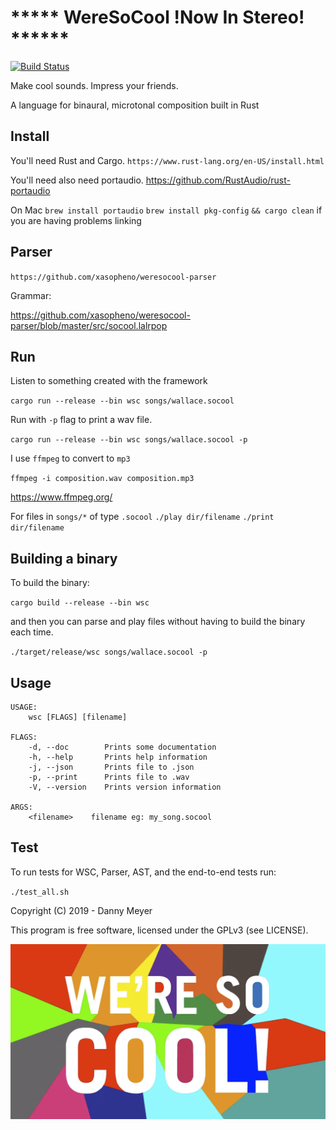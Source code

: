# ***** WereSoCool __!Now In Stereo!__ ******
[![Build Status](https://travis-ci.org/xasopheno/WereSoCool.svg?branch=master)](https://travis-ci.org/xasopheno/WereSoCool)

Make cool sounds. Impress your friends. 

A language for binaural, microtonal composition built in Rust

## Install
You'll need Rust and Cargo.
`https://www.rust-lang.org/en-US/install.html` 

You'll need also need portaudio. 
https://github.com/RustAudio/rust-portaudio

On Mac
`brew install portaudio`
`brew install pkg-config`
`&& cargo clean` if you are having problems linking

## Parser
`https://github.com/xasopheno/weresocool-parser`

Grammar:

https://github.com/xasopheno/weresocool-parser/blob/master/src/socool.lalrpop

## Run
Listen to something created with the framework

`cargo run --release --bin wsc songs/wallace.socool`


Run with `-p` flag to print a wav file.

`cargo run --release --bin wsc songs/wallace.socool -p`

I use `ffmpeg` to convert to `mp3`

`ffmpeg -i composition.wav composition.mp3`

https://www.ffmpeg.org/

For files in `songs/*` of type `.socool`
`./play dir/filename`
`./print dir/filename`

## Building a binary
To build the binary:

`cargo build --release --bin wsc`

and then you can parse and play files without having to build the binary each time.

`./target/release/wsc songs/wallace.socool -p`

## Usage

```
USAGE:
    wsc [FLAGS] [filename]

FLAGS:
    -d, --doc        Prints some documentation
    -h, --help       Prints help information
    -j, --json       Prints file to .json
    -p, --print      Prints file to .wav
    -V, --version    Prints version information

ARGS:
    <filename>    filename eg: my_song.socool
```

## Test
To run tests for WSC, Parser, AST, and the end-to-end tests run:

`./test_all.sh`

Copyright (C) 2019 - Danny Meyer

This program is free software, licensed under the GPLv3 (see LICENSE).

![WereSoCool](https://raw.githubusercontent.com/xasopheno/weresocool/master/cover.png)

